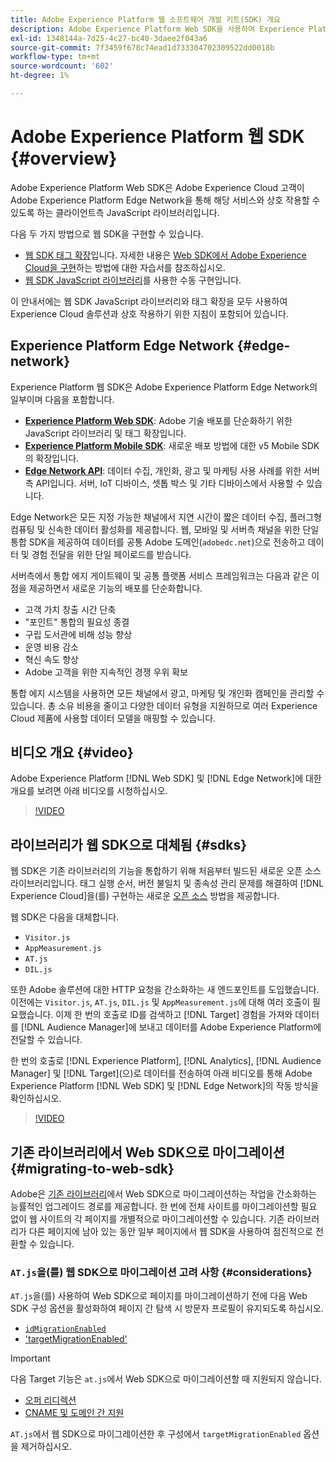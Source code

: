```yaml
---
title: Adobe Experience Platform 웹 소프트웨어 개발 키트(SDK) 개요
description: Adobe Experience Platform Web SDK을 사용하여 Experience Platform 기능을 웹 사이트에 통합하는 방법에 대해 알아봅니다.
exl-id: 1348144a-7d25-4c27-bc40-3daee2f043a6
source-git-commit: 7f3459f678c74ead1d733304702309522dd0018b
workflow-type: tm+mt
source-wordcount: '602'
ht-degree: 1%

---
```


# Adobe Experience Platform 웹 SDK {#overview}

Adobe Experience Platform Web SDK은 Adobe Experience Cloud 고객이 Adobe Experience Platform Edge Network을 통해 해당 서비스와 상호 작용할 수 있도록 하는 클라이언트측 JavaScript 라이브러리입니다.

다음 두 가지 방법으로 웹 SDK을 구현할 수 있습니다.

* [웹 SDK 태그 확장](../tags/extensions/client/web-sdk/web-sdk-extension-configuration.md)입니다. 자세한 내용은 [Web SDK에서 Adobe Experience Cloud을 구현](https://experienceleague.adobe.com/docs/platform-learn/implement-web-sdk/overview.html?lang=ko-KR)하는 방법에 대한 자습서를 참조하십시오.
* [웹 SDK JavaScript 라이브러리](install/library.md)를 사용한 수동 구현입니다.

이 안내서에는 웹 SDK JavaScript 라이브러리와 태그 확장을 모두 사용하여 Experience Cloud 솔루션과 상호 작용하기 위한 지침이 포함되어 있습니다.

## Experience Platform Edge Network {#edge-network}



Experience Platform 웹 SDK은 Adobe Experience Platform Edge Network의 일부이며 다음을 포함합니다.

* **[Experience Platform Web SDK](#overview)**: Adobe 기술 배포를 단순화하기 위한 JavaScript 라이브러리 및 태그 확장입니다.
* **[Experience Platform Mobile SDK](https://developer.adobe.com/client-sdks/home/)**: 새로운 배포 방법에 대한 v5 Mobile SDK의 확장입니다.
* **[Edge Network API](https://developer.adobe.com/data-collection-apis/docs/api/)**: 데이터 수집, 개인화, 광고 및 마케팅 사용 사례를 위한 서버측 API입니다. 서버, IoT 디바이스, 셋톱 박스 및 기타 디바이스에서 사용할 수 있습니다.

Edge Network은 모든 지정 가능한 채널에서 지연 시간이 짧은 데이터 수집, 플러그형 컴퓨팅 및 신속한 데이터 활성화를 제공합니다. 웹, 모바일 및 서버측 채널을 위한 단일 통합 SDK을 제공하여 데이터를 공통 Adobe 도메인(`adobedc.net`)으로 전송하고 데이터 및 경험 전달을 위한 단일 페이로드를 받습니다.

서버측에서 통합 에지 게이트웨이 및 공통 플랫폼 서비스 프레임워크는 다음과 같은 이점을 제공하면서 새로운 기능의 배포를 단순화합니다.

* 고객 가치 창출 시간 단축
* &quot;포인트&quot; 통합의 필요성 종결
* 구립 도서관에 비해 성능 향상
* 운영 비용 감소
* 혁신 속도 향상
* Adobe 고객을 위한 지속적인 경쟁 우위 확보

통합 에지 시스템을 사용하면 모든 채널에서 광고, 마케팅 및 개인화 캠페인을 관리할 수 있습니다. 총 소유 비용을 줄이고 다양한 데이터 유형을 지원하므로 여러 Experience Cloud 제품에 사용할 데이터 모델을 매핑할 수 있습니다.

## 비디오 개요 {#video}

Adobe Experience Platform [!DNL Web SDK] 및 [!DNL Edge Network]에 대한 개요를 보려면 아래 비디오를 시청하십시오.

>[!VIDEO](https://video.tv.adobe.com/v/37266?quality=12&learn=on&captions=kor)

## 라이브러리가 웹 SDK으로 대체됨 {#sdks}

웹 SDK은 기존 라이브러리의 기능을 통합하기 위해 처음부터 빌드된 새로운 오픈 소스 라이브러리입니다. 태그 실행 순서, 버전 불일치 및 종속성 관리 문제를 해결하여 [!DNL Experience Cloud]을(를) 구현하는 새로운 [오픈 소스](https://github.com/adobe/alloy) 방법을 제공합니다.

웹 SDK은 다음을 대체합니다.

* `Visitor.js`
* `AppMeasurement.js`
* `AT.js`
* `DIL.js`

또한 Adobe 솔루션에 대한 HTTP 요청을 간소화하는 새 엔드포인트를 도입했습니다. 이전에는 `Visitor.js`, `AT.js`, `DIL.js` 및 `AppMeasurement.js`에 대해 여러 호출이 필요했습니다. 이제 한 번의 호출로 ID를 검색하고 [!DNL Target] 경험을 가져와 데이터를 [!DNL Audience Manager]에 보내고 데이터를 Adobe Experience Platform에 전달할 수 있습니다.

한 번의 호출로 [!DNL Experience Platform], [!DNL Analytics], [!DNL Audience Manager] 및 [!DNL Target]&#x200B;(으)로 데이터를 전송하여 아래 비디오를 통해 Adobe Experience Platform [!DNL Web SDK] 및 [!DNL Edge Network]의 작동 방식을 확인하십시오.

>[!VIDEO](https://video.tv.adobe.com/v/3413668?captions=kor)

## 기존 라이브러리에서 Web SDK으로 마이그레이션 {#migrating-to-web-sdk}

Adobe은 [기존 라이브러리](#sdks)에서 Web SDK으로 마이그레이션하는 작업을 간소화하는 능률적인 업그레이드 경로를 제공합니다. 한 번에 전체 사이트를 마이그레이션할 필요 없이 웹 사이트의 각 페이지를 개별적으로 마이그레이션할 수 있습니다. 기존 라이브러리가 다른 페이지에 남아 있는 동안 일부 페이지에서 웹 SDK을 사용하여 점진적으로 전환할 수 있습니다.

### `AT.js`을(를) 웹 SDK으로 마이그레이션 고려 사항 {#considerations}

`AT.js`을(를) 사용하여 Web SDK으로 페이지를 마이그레이션하기 전에 다음 Web SDK 구성 옵션을 활성화하여 페이지 간 탐색 시 방문자 프로필이 유지되도록 하십시오.

* [`idMigrationEnabled`](/help/web-sdk/commands/configure/idmigrationenabled.md)
* [&#39;targetMigrationEnabled&#39;](/help/web-sdk/commands/configure/targetmigrationenabled.md)

>[!IMPORTANT]
>
>다음 Target 기능은 `at.js`에서 Web SDK으로 마이그레이션할 때 지원되지 않습니다.
>
>* [오퍼 리디렉션](https://experienceleague.adobe.com/docs/target/using/experiences/offers/offer-redirect.html?lang=ko)
>* [CNAME 및 도메인 간 지원](https://experienceleague.adobe.com/docs/target-dev/developer/client-side/at-js-implementation/atjs-cookies.html?lang=ko)

`AT.js`에서 웹 SDK으로 마이그레이션한 후 구성에서 `targetMigrationEnabled` 옵션을 제거하십시오.
